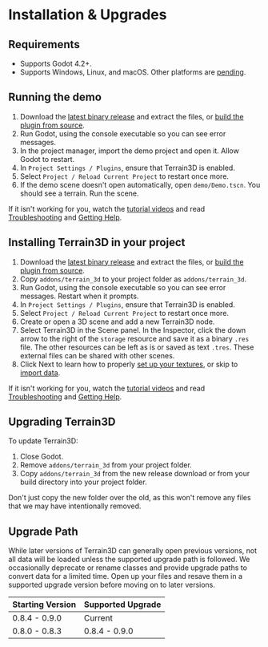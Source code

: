 Installation & Upgrades
==========================

## Requirements
* Supports Godot 4.2+.
* Supports Windows, Linux, and macOS. Other platforms are [pending](project_status.md).

## Running the demo
1. Download the [latest binary release](https://github.com/TokisanGames/Terrain3D/releases) and extract the files, or [build the plugin from source](building_from_source.md).
2. Run Godot, using the console executable so you can see error messages.
3. In the project manager, import the demo project and open it. Allow Godot to restart.
4. In `Project Settings / Plugins`, ensure that Terrain3D is enabled.
5. Select `Project / Reload Current Project` to restart once more.
6. If the demo scene doesn't open automatically, open `demo/Demo.tscn`. You should see a terrain. Run the scene. 

If it isn't working for you, watch the [tutorial videos](tutorial_videos.md) and read [Troubleshooting](troubleshooting.md) and [Getting Help](getting_help.md).

## Installing Terrain3D in your project
1. Download the [latest binary release](https://github.com/TokisanGames/Terrain3D/releases) and extract the files, or [build the plugin from source](building_from_source.md).
2. Copy `addons/terrain_3d` to your project folder as `addons/terrain_3d`.
3. Run Godot, using the console executable so you can see error messages. Restart when it prompts.
4. In `Project Settings / Plugins`, ensure that Terrain3D is enabled.
5. Select `Project / Reload Current Project` to restart once more.
6. Create or open a 3D scene and add a new Terrain3D node.
7. Select Terrain3D in the Scene panel. In the Inspector, click the down arrow to the right of the `storage` resource and save it as a binary `.res` file. The other resources can be left as is or saved as text `.tres`. These external files can be shared with other scenes.
8. Click Next to learn how to properly [set up your textures](texture_prep.md), or skip to [import data](import_export.md).

If it isn't working for you, watch the [tutorial videos](tutorial_videos.md) and read [Troubleshooting](troubleshooting.md) and [Getting Help](getting_help.md).

## Upgrading Terrain3D

To update Terrain3D: 
1. Close Godot.
2. Remove `addons/terrain_3d` from your project folder.
3. Copy `addons/terrain_3d` from the new release download or from your build directory into your project folder.

Don't just copy the new folder over the old, as this won't remove any files that we may have intentionally removed.

## Upgrade Path

While later versions of Terrain3D can generally open previous versions, not all data will be loaded unless the supported upgrade path is followed. We occasionally deprecate or rename classes and provide upgrade paths to convert data for a limited time. Open up your files and resave them in a supported upgrade version before moving on to later versions.

| Starting Version | Supported Upgrade |
|------------------|-------------------|
| 0.8.4 - 0.9.0 | Current |
| 0.8.0 - 0.8.3 | 0.8.4 - 0.9.0 |

